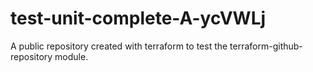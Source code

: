# test-unit-complete-A-ycVWLj
A public repository created with terraform to test the terraform-github-repository module.
